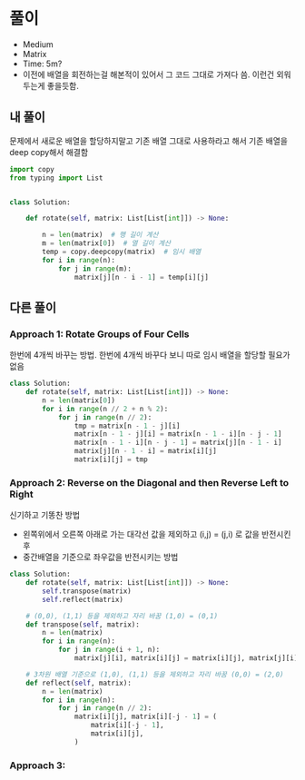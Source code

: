 # 풀이
- Medium
- Matrix
- Time: 5m?
- 이전에 배열을 회전하는걸 해본적이 있어서 그 코드 그대로 가져다 씀. 이런건 외워두는게 좋을듯함.

## 내 풀이
문제에서 새로운 배열을 할당하지말고 기존 배열 그대로 사용하라고 해서 기존 배열을 deep copy해서 해결함
```py
import copy
from typing import List


class Solution:

    def rotate(self, matrix: List[List[int]]) -> None:

        n = len(matrix)  # 행 길이 계산
        m = len(matrix[0])  # 열 길이 계산
        temp = copy.deepcopy(matrix)  # 임시 배열
        for i in range(n):
            for j in range(m):
                matrix[j][n - i - 1] = temp[i][j]
```

## 다른 풀이
### Approach 1: Rotate Groups of Four Cells
한번에 4개씩 바꾸는 방법. 한번에 4개씩 바꾸다 보니 따로 임시 배열을 할당할 필요가 없음
```py
class Solution:
    def rotate(self, matrix: List[List[int]]) -> None:
        n = len(matrix[0])
        for i in range(n // 2 + n % 2):
            for j in range(n // 2):
                tmp = matrix[n - 1 - j][i]
                matrix[n - 1 - j][i] = matrix[n - 1 - i][n - j - 1]
                matrix[n - 1 - i][n - j - 1] = matrix[j][n - 1 - i]
                matrix[j][n - 1 - i] = matrix[i][j]
                matrix[i][j] = tmp
```

### Approach 2: Reverse on the Diagonal and then Reverse Left to Right
신기하고 기똥찬 방법
- 왼쪽위에서 오른쪽 아래로 가는 대각선 값을 제외하고 (i,j) = (j,i) 로 값을 반전시킨후
- 중간배열을 기준으로 좌우값을 반전시키는 방법
```py
class Solution:
    def rotate(self, matrix: List[List[int]]) -> None:
        self.transpose(matrix)
        self.reflect(matrix)

    # (0,0), (1,1) 등을 제외하고 자리 바꿈 (1,0) = (0,1)
    def transpose(self, matrix):
        n = len(matrix)
        for i in range(n):
            for j in range(i + 1, n):
                matrix[j][i], matrix[i][j] = matrix[i][j], matrix[j][i]

    # 3차원 배열 기준으로 (1,0), (1,1) 등을 제외하고 자리 바꿈 (0,0) = (2,0)
    def reflect(self, matrix):
        n = len(matrix)
        for i in range(n):
            for j in range(n // 2):
                matrix[i][j], matrix[i][-j - 1] = (
                    matrix[i][-j - 1],
                    matrix[i][j],
                )
```

### Approach 3:
```py
```